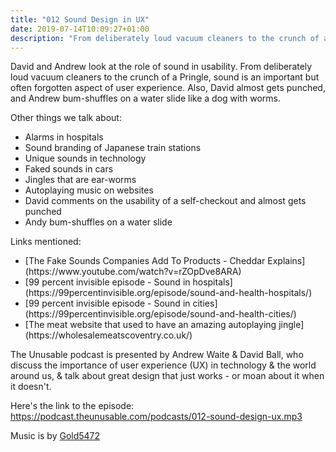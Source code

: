 ```yaml
---
title: "012 Sound Design in UX"
date: 2019-07-14T10:09:27+01:00
description: "From deliberately loud vacuum cleaners to the crunch of a Pringle, sound is an important part of UX"
---
```




David and Andrew look at the role of sound in usability. From deliberately loud vacuum cleaners to the crunch of a Pringle, sound is an important but often forgotten aspect of user experience. Also, David almost gets punched, and Andrew bum-shuffles on a water slide like a dog with worms.


Other things we talk about:
<ul>
<li>Alarms in hospitals</li>
<li>Sound branding of Japanese train stations</li>
<li>Unique sounds in technology</li>
<li>Faked sounds in cars</li>
<li>Jingles that are ear-worms</li>
<li>Autoplaying music on websites</li>
<li>David comments on the usability of a self-checkout and almost gets punched</li>
<li>Andy bum-shuffles on a water slide</li>

</ul>

Links mentioned:
<ul>
<li>[The Fake Sounds Companies Add To Products - Cheddar Explains](https://www.youtube.com/watch?v=rZOpDve8ARA)</li>
<li>[99 percent invisible episode - Sound in hospitals](https://99percentinvisible.org/episode/sound-and-health-hospitals/)</li>
<li>[99 percent invisible episode - Sound in cities](https://99percentinvisible.org/episode/sound-and-health-cities/)</li>
<li>[The meat website that used to have an amazing autoplaying jingle](https://wholesalemeatscoventry.co.uk/)</li>
</ul>

The Unusable podcast is presented by Andrew Waite & David Ball, who discuss the importance of user experience (UX) in technology & the world around us, & talk about great design that just works - or moan about it when it doesn't.

Here's the link to the episode: https://podcast.theunusable.com/podcasts/012-sound-design-ux.mp3

Music is by [Gold5472](https://gold5472.newgrounds.com/)